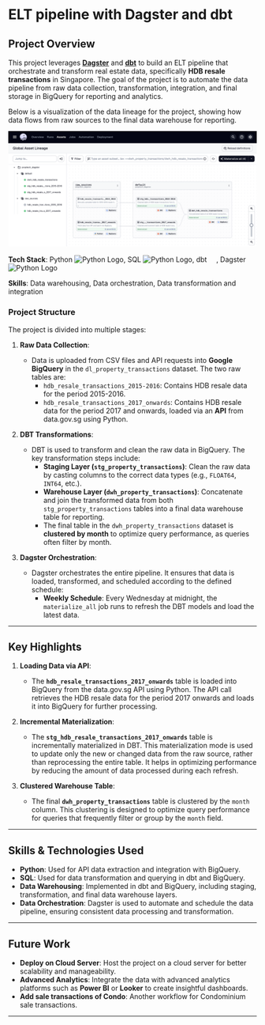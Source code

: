 # ELT pipeline with Dagster and dbt

## Project Overview

This project leverages **[Dagster](https://dagster.io/)** and **[dbt](https://www.getdbt.com/)** to build an ELT pipeline that orchestrate and transform real estate data, specifically **HDB resale transactions** in Singapore. The goal of the project is to automate the data pipeline from raw data collection, transformation, integration, and final storage in BigQuery for reporting and analytics.

Below is a visualization of the data lineage for the project, showing how data flows from raw sources to the final data warehouse for reporting.

![Dagster Data Lineage Overview](dagster_assets_overview.png)

**Tech Stack**: Python <img src="https://upload.wikimedia.org/wikipedia/commons/thumb/c/c3/Python-logo-notext.svg/1869px-Python-logo-notext.svg.png" alt="Python Logo" width="15" height="15"/>, SQL <img src="https://cdn.worldvectorlogo.com/logos/google-bigquery-logo-1.svg" alt="Python Logo" width="15" height="15"/>, dbt <img src="https://images.seeklogo.com/logo-png/43/2/dbt-logo-png_seeklogo-431111.png?v=1957187137577124544" width="15" height="15"/>, Dagster <img src="https://dagster.io/images/brand/logos/dagster-primary-mark.jpg" alt="Python Logo" width="15" height="15"/>

**Skills**: Data warehousing, Data orchestration, Data transformation and integration

### **Project Structure**

The project is divided into multiple stages:

1. **Raw Data Collection**:
   - Data is uploaded from CSV files and API requests into **Google BigQuery** in the `dl_property_transactions` dataset. The two raw tables are:
     - `hdb_resale_transactions_2015-2016`: Contains HDB resale data for the period 2015-2016.
     - `hdb_resale_transactions_2017_onwards`: Contains HDB resale data for the period 2017 and onwards, loaded via an **API** from data.gov.sg using Python.

2. **DBT Transformations**:
   - DBT is used to transform and clean the raw data in BigQuery. The key transformation steps include:
     - **Staging Layer (`stg_property_transactions`)**: Clean the raw data by casting columns to the correct data types (e.g., `FLOAT64`, `INT64`, etc.).
     - **Warehouse Layer (`dwh_property_transactions`)**: Concatenate and join the transformed data from both `stg_property_transactions` tables into a final data warehouse table for reporting.
     - The final table in the `dwh_property_transactions` dataset is **clustered by month** to optimize query performance, as queries often filter by month.

3. **Dagster Orchestration**:
   - Dagster orchestrates the entire pipeline. It ensures that data is loaded, transformed, and scheduled according to the defined schedule:
     - **Weekly Schedule**: Every Wednesday at midnight, the `materialize_all` job runs to refresh the DBT models and load the latest data.

---

## **Key Highlights**

1. **Loading Data via API**:
   - The **`hdb_resale_transactions_2017_onwards`** table is loaded into BigQuery from the data.gov.sg API using Python. The API call retrieves the HDB resale data for the period 2017 onwards and loads it into BigQuery for further processing.

2. **Incremental Materialization**:
   - The **`stg_hdb_resale_transactions_2017_onwards`** table is incrementally materialized in DBT. This materialization mode is used to update only the new or changed data from the raw source, rather than reprocessing the entire table. It helps in optimizing performance by reducing the amount of data processed during each refresh.

3. **Clustered Warehouse Table**:
   - The final **`dwh_property_transactions`** table is clustered by the `month` column. This clustering is designed to optimize query performance for queries that frequently filter or group by the `month` field.

---

## **Skills & Technologies Used**

- **Python**: Used for API data extraction and integration with BigQuery.
- **SQL**: Used for data transformation and querying in dbt and BigQuery.
- **Data Warehousing**: Implemented in dbt and BigQuery, including staging, transformation, and final data warehouse layers.
- **Data Orchestration**: Dagster is used to automate and schedule the data pipeline, ensuring consistent data processing and transformation.

---

## **Future Work**

- **Deploy on Cloud Server**: Host the project on a cloud server for better scalability and manageability.
- **Advanced Analytics**: Integrate the data with advanced analytics platforms such as **Power BI** or **Looker** to create insightful dashboards.
- **Add sale transactions of Condo**: Another workflow for Condominium sale transactions.

---
